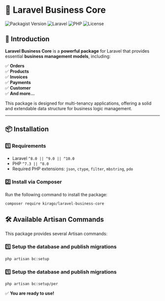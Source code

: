 # 🚀 Laravel Business Core

![Packagist Version](https://img.shields.io/packagist/v/kirago/laravel-business-core)
![Laravel](https://img.shields.io/badge/Laravel-^8.0%20%7C%7C%20^9.0%20%7C%7C%20^10.0-red)
![PHP](https://img.shields.io/badge/PHP-^7.3%20%7C%7C%20^8.0-blue)
![License](https://img.shields.io/github/license/jsimo237/laravel-business-core)

## 📖 Introduction

**Laravel Business Core** is a **powerful package** for Laravel that provides essential **business management models**, including:  

✅ **Orders**  
✅ **Products**  
✅ **Invoices**  
✅ **Payments**  
✅ **Customer**  
✅ **And more...**

This package is designed for multi-tenancy applications, offering a solid and extendable data structure for business logic management.

---

## 📦 Installation

### 1️⃣ **Requirements**
- Laravel `^8.0 || ^9.0 || ^10.0`
- PHP `^7.3 || ^8.0`
- Required PHP extensions: `json`, `ctype`, `filter`, `mbstring`, `pdo`

### 2️⃣ **Install via Composer**
Run the following command to install the package:

```bash
composer require kirago/laravel-business-core 
```
## 🛠 **Available Artisan Commands**

This package provides several Artisan commands:

### 1️⃣ **Setup the database and publish migrations**

```bash
php artisan bc:setup
```

### 1️⃣ **Setup the database and publish migrations**

```bash
php artisan bc:setup/per
```
✅ **You are ready to use!**
